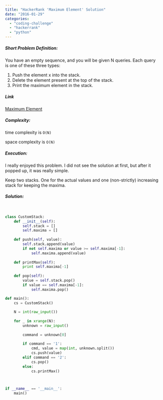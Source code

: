 ```yaml
---
title: "HackerRank 'Maximum Element' Solution"
date: "2016-01-29"
categories: 
  - "coding-challenge"
  - "hackerrank"
  - "python"
---
```


##### Short Problem Definition:

You have an empty sequence, and you will be given N queries. Each query is one of these three types:

1. Push the element x into the stack.
2. Delete the element present at the top of the stack.
3. Print the maximum element in the stack.

##### Link

[Maximum Element](https://www.hackerrank.com/challenges/maximum-element)

##### Complexity:

time complexity is `O(N)`

space complexity is `O(N)`

##### Execution:

I really enjoyed this problem. I did not see the solution at first, but after it popped up, it was really simple.

Keep two stacks. One for the actual values and one (non-strictly) increasing stack for keeping the maxima.

##### Solution:

```python


class CustomStack:
    def __init__(self):
        self.stack = []
        self.maxima = []
    
    def push(self, value):
        self.stack.append(value)
        if not self.maxima or value >= self.maxima[-1]:
            self.maxima.append(value)
        
    def printMax(self):
        print self.maxima[-1]
    
    def pop(self):
        value = self.stack.pop()
        if value == self.maxima[-1]:
            self.maxima.pop()

def main():
    cs = CustomStack()
    
    N = int(raw_input())
    
    for _ in xrange(N):
        unknown = raw_input()
        
        command = unknown[0]
        
        if command == '1':
            cmd, value = map(int, unknown.split())
            cs.push(value)
        elif command == '2':
            cs.pop()
        else:
            cs.printMax()
    


if __name__ == '__main__':
    main()
```
